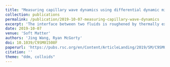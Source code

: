 ```yaml
---
title: "Measuring capillary wave dynamics using differential dynamic microscopy"
collection: publications
permalink: /publication/2019-10-07-measuring-capillary-wave-dynamics
excerpt: 'The interface between two fluids is roughened by thermally excited capillary waves. By using colloid-polymer systems which exhibit liquid-gas phase separation, the time and length scales of capillary waves become accessible to optical microscopy methods. Here, we study such a system using bright-field optical microscopy combined with a novel extension of differential dynamic microscopy. ='
date: 2019-10-07
venue: 'Soft Matter'
authors: 'Jing Wang, Ryan McGorty'
doi: 10.1039/C9SM01508F
paperurl: 'https://pubs.rsc.org/en/Content/ArticleLanding/2019/SM/C9SM01508F'
citation: ''
theme: "ddm, colloids"
---
```

